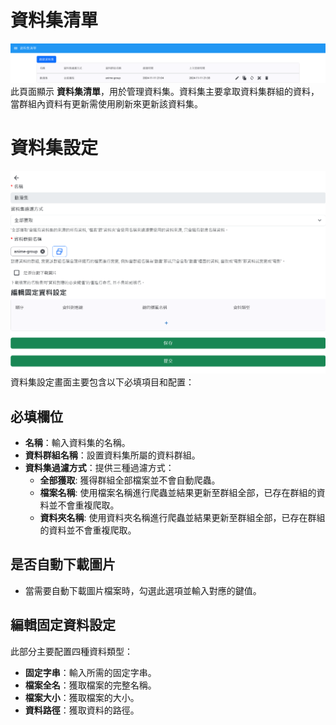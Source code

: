 # 資料集清單

![資料集清單](../md-img/資料集清單.png)
此頁面顯示 **資料集清單**，用於管理資料集。資料集主要拿取資料集群組的資料，當群組內資料有更新需使用刷新來更新該資料集。

# 資料集設定

![資料集設定](../md-img/資料集設定.png)
資料集設定畫面主要包含以下必填項目和配置：

## 必填欄位

- **名稱**：輸入資料集的名稱。
- **資料群組名稱**：設置資料集所屬的資料群組。
- **資料集過濾方式**：提供三種過濾方式：
  - **全部獲取**: 獲得群組全部檔案並不會自動爬蟲。
  - **檔案名稱**: 使用檔案名稱進行爬蟲並結果更新至群組全部，已存在群組的資料並不會重複爬取。
  - **資料夾名稱**: 使用資料夾名稱進行爬蟲並結果更新至群組全部，已存在群組的資料並不會重複爬取。

## 是否自動下載圖片

- 當需要自動下載圖片檔案時，勾選此選項並輸入對應的鍵值。

## 編輯固定資料設定

此部分主要配置四種資料類型：

- **固定字串**：輸入所需的固定字串。
- **檔案全名**：獲取檔案的完整名稱。
- **檔案大小**：獲取檔案的大小。
- **資料路徑**：獲取資料的路徑。
